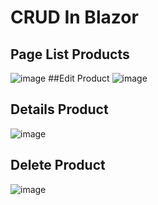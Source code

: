 # CRUD In Blazor
## Page List Products
![image](https://github.com/user-attachments/assets/e91a6df3-d6a8-4888-af85-64dc5fce1774)
##Edit Product
![image](https://github.com/user-attachments/assets/86696a50-c415-415b-887c-07434404c161)
## Details Product
![image](https://github.com/user-attachments/assets/836d9bc3-a100-4b5f-b788-25a871ff504f)
## Delete Product
![image](https://github.com/user-attachments/assets/21779ad1-3b17-46e4-901f-e585aaf14b51)




